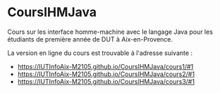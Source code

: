 # CoursIHMJava
Cours sur les interface homme-machine avec le langage Java pour les étudiants de première année de DUT à Aix-en-Provence.

La version en ligne du cours est trouvable à l'adresse suivante : 
- https://IUTInfoAix-M2105.github.io/CoursIHMJava/cours1/#1
- https://IUTInfoAix-M2105.github.io/CoursIHMJava/cours2/#1
- https://IUTInfoAix-M2105.github.io/CoursIHMJava/cours3/#1
